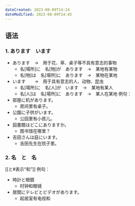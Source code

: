 ```yaml
---
dateCreated: 2023-08-09T14:24
dateModified: 2023-08-09T14:45
---
```

## 语法
### 1. あります　います
- あります　→　用于花、草、桌子等不具有意志的事物
	- 名\[場所\]に　名\[物\]が　あります　→　某地有某物
	- 名\[物\]は　名\[場所\]に　あります　→　某物在某地
- います　　→　用于具有意志的人、动物、昆虫
	- 名\[場所\]に　名\[人\]が　います　→　某地有某人
	- 名\[人\]は　名\[場所\]に　あります　→　某人在某地
例句：
- 部屋に机があります。
	- 房间里有桌子。
- 公園に子供がいます。
	- 公园里有小孩儿。
- 図書館はどこにありますか。
	- 图书馆在哪里？
- 吉田さんは庭にいます。
	- 吉田先生在院子里。
### 2. 名　と　名
[[と#表示“和”]]
例句：
- 時計と眼鏡
	- 时钟和眼镜
- 居間にテレビとビデオがあります。
	- 起居室有电视和